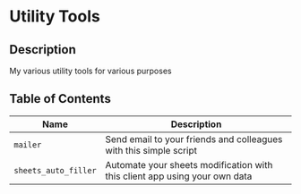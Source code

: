 # Utility Tools
## Description
My various utility tools for various purposes

## Table of Contents
Name | Description 
--- | ---
`mailer` | Send email to your friends and colleagues with this simple script
`sheets_auto_filler` | Automate your sheets modification with this client app using your own data

